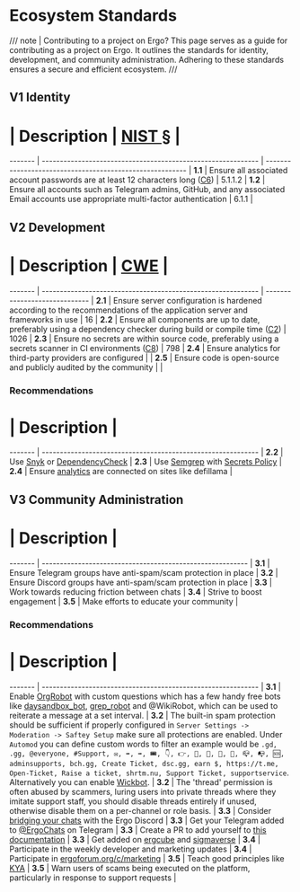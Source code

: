 # Ecosystem Standards

/// note | Contributing to a project on Ergo?
This page serves as a guide for contributing as a project on Ergo. It outlines the standards for identity, development, and community administration. Adhering to these standards ensures a secure and efficient ecosystem.
///

## V1 Identity

# | Description                                                  | [NIST §](https://pages.nist.gov/800-63-3/sp800-63b.html) |

 ------- | ------------------------------------------------------------ | -------------------------------------------------------- |
 **1.1** | Ensure all associated account passwords are at least 12 characters long ([C6](https://owasp.org/www-project-proactive-controls/#div-numbering)) | 5.1.1.2                                                  |
 **1.2** | Ensure all accounts such as Telegram admins, GitHub, and any associated Email accounts use appropriate multi-factor authentication | 6.1.1                                                    |

## V2 Development

# | Description                                                  | [CWE](https://cwe.mitre.org/) |

 ------- | ------------------------------------------------------------ | ----------------------------- |
 **2.1** | Ensure server configuration is hardened according to the recommendations of the application server and frameworks in use | 16                            |
 **2.2** | Ensure all components are up to date, preferably using a dependency checker during build or compile time ([C2](https://owasp.org/www-project-proactive-controls/#div-numbering)) | 1026                          |
 **2.3** | Ensure no secrets are within source code, preferably using a secrets scanner in CI environments ([C8](https://owasp.org/www-project-proactive-controls/#div-numbering)) | 798                           |
 **2.4** | Ensure analytics for third-party providers are configured |                            |
 **2.5** | Ensure code is open-source and publicly audited by the community |                            |

### Recommendations

# | Description                                                  |

 ------- | ------------------------------------------------------------ |
 **2.2** | Use [Snyk](https://snyk.io/) or [DependencyCheck](https://github.com/jeremylong/DependencyCheck) |
 **2.3** | Use [Semgrep](https://github.com/marketplace/actions/semgrep-action) with [Secrets Policy](https://semgrep.dev/p/secrets) |
 **2.4** | Ensure [analytics](analytics.md) are connected on sites like defillama |

## V3 Community Administration

# | Description                                               |

 ------- | --------------------------------------------------------- |
 **3.1** | Ensure Telegram groups have anti-spam/scam protection in place |
 **3.2** | Ensure Discord groups have anti-spam/scam protection in place  |
 **3.3** | Work towards reducing friction between chats |
 **3.4** | Strive to boost engagement |
 **3.5** | Make efforts to educate your community |

### Recommendations

# | Description                                                  |

 ------- | ------------------------------------------------------------ |
 **3.1** | Enable [OrgRobot](https://tgdev.io/bot/orgrobot) with custom questions which has a few handy free bots like [daysandbox_bot](https://tgdev.io/bot/daysandbox_bot), [grep_robot](https://tgdev.io/bot/grep_robot) and @WikiRobot, which can be used to reiterate a message at a set interval. |
 **3.2** | The built-in spam protection should be sufficient if properly configured in `Server Settings -> Moderation -> Saftey Setup` make sure all protections are enabled. Under `Automod` you can define custom words to filter an example would be `.gd, .gg, @everyone, #Support, ✉️, ➡️, ➡, 🎟️, 👇, 👉, 🎁, 💌, 📨, 📩, 📪, 📭, 🆘, adminsupports, bch.gg, Create Ticket, dsc.gg, earn $, https://t.me, Open-Ticket, Raise a ticket, shrtm.nu, Support Ticket, supportservice`. Alternatively you can enable [Wickbot](https://wickbot.com/). |
 **3.2** | The 'thread' permission is often abused by scammers, luring users into private threads where they imitate support staff, you should disable threads entirely if unused, otherwise disable them on a per-channel or role basis. |
 **3.3** | Consider [bridging your chats](chat-bridge.md) with the Ergo Discord |
 **3.3** | Get your Telegram added to [@ErgoChats](https://t.me/Ergo_Chats) on Telegram |
 **3.3** | Create a PR to add yourself to [this documentation](https://github.com/glasgowm148/ergodocs) |
 **3.3** | Get added on [ergcube](https://ergcube.com/index.php?do=static&page=socials) and [sigmaverse](https://github.com/ergoplatform/sigmaverse) |
 **3.4** | Participate in the weekly developer and marketing updates |
 **3.4** | Participate in [ergoforum.org/c/marketing](https://www.ergoforum.org/c/marketing/13) |
 **3.5** | Teach good principles like [KYA](kya.md) |
 **3.5** | Warn users of scams being executed on the platform, particularly in response to support requests |
